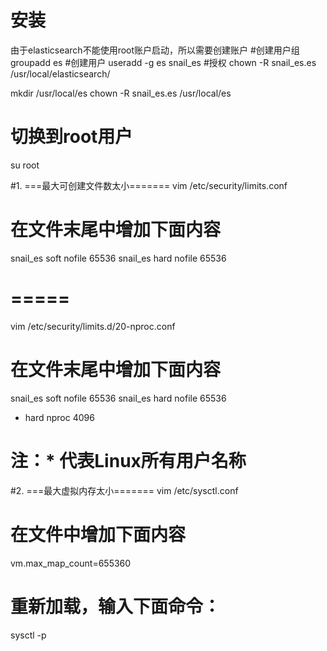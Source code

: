 # 安装
由于elasticsearch不能使用root账户启动，所以需要创建账户
#创建用户组
groupadd es
#创建用户
useradd -g es snail_es
#授权
chown -R snail_es.es /usr/local/elasticsearch/



mkdir /usr/local/es
chown -R snail_es.es /usr/local/es


# 切换到root用户
su root 

#1. ===最大可创建文件数太小=======
vim /etc/security/limits.conf 
# 在文件末尾中增加下面内容
snail_es soft nofile 65536
snail_es hard nofile 65536
# =====
vim /etc/security/limits.d/20-nproc.conf
# 在文件末尾中增加下面内容
snail_es soft nofile 65536
snail_es hard nofile 65536
*  hard    nproc     4096
# 注：* 代表Linux所有用户名称	

#2. ===最大虚拟内存太小=======
vim /etc/sysctl.conf
# 在文件中增加下面内容
vm.max_map_count=655360
# 重新加载，输入下面命令：
sysctl -p
